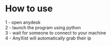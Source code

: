 # How to use
1 - open anydesk<br>
2 - launch the program using python<br>
3 - wait for someone to connect to your machine<br>
4 - AnyXist will automatically grab their ip<br>
